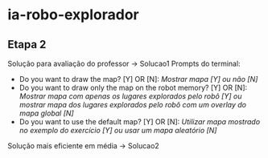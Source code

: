 # ia-robo-explorador

## Etapa 2
Solução para avaliação do professor -> Solucao1
Prompts do terminal: 
- Do you want to draw the map? [Y] OR [N]:
*Mostrar mapa [Y] ou não [N]*
- Do you want to draw only the map on the robot memory? [Y] OR [N]: 
*Mostrar mapa com apenas os lugares explorados pelo robô [Y] ou mostrar mapa dos lugares explorados pelo robô com um overlay do mapa global [N]*
- Do you want to use the default map? [Y] OR [N]:
*Utilizar mapa mostrado no exemplo do exercício [Y] ou usar um mapa aleatório [N]*

Solução mais eficiente em média -> Solucao2